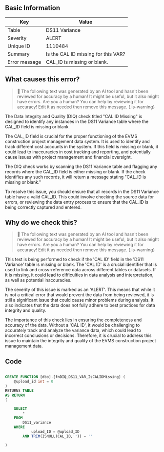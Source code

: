 ## Basic Information
| Key         | Value          |
|-------------|----------------|
| Table       | DS11 Variance |
| Severity    | ALERT |
| Unique ID   | 1110484   |
| Summary     | Is the CAL ID missing for this VAR? |
| Error message | CAL_ID is missing or blank. |

## What causes this error?

> :robot: The following text was generated by an AI tool and hasn't been reviewed for accuracy by a human! It might be useful, but it also might have errors. Are you a human? You can help by reviewing it for accuracy! Edit it as needed then remove this message.
{.is-warning}

The Data Integrity and Quality (DIQ) check titled "CAL ID Missing" is designed to identify any instances in the DS11 Variance table where the CAL_ID field is missing or blank. 

The CAL_ID field is crucial for the proper functioning of the EVMS construction project management data system. It is used to identify and track different cost accounts in the system. If this field is missing or blank, it could lead to inaccuracies in cost tracking and reporting, and potentially cause issues with project management and financial oversight.

The DIQ check works by scanning the DS11 Variance table and flagging any records where the CAL_ID field is either missing or blank. If the check identifies any such records, it will return a message stating "CAL_ID is missing or blank."

To resolve this issue, you should ensure that all records in the DS11 Variance table have a valid CAL_ID. This could involve checking the source data for errors, or reviewing the data entry process to ensure that the CAL_ID is being correctly captured and entered.
## Why do we check this?

> :robot: The following text was generated by an AI tool and hasn't been reviewed for accuracy by a human! It might be useful, but it also might have errors. Are you a human? You can help by reviewing it for accuracy! Edit it as needed then remove this message.
{.is-warning}

This test is being performed to check if the 'CAL ID' field in the 'DS11 Variance' table is missing or blank. The 'CAL ID' is a crucial identifier that is used to link and cross-reference data across different tables or datasets. If it is missing, it could lead to difficulties in data analysis and interpretation, as well as potential inaccuracies.

The severity of this issue is marked as an 'ALERT'. This means that while it is not a critical error that would prevent the data from being reviewed, it is still a significant issue that could cause minor problems during analysis. It also indicates that the data does not fully adhere to best practices for data integrity and quality.

The importance of this check lies in ensuring the completeness and accuracy of the data. Without a 'CAL ID', it would be challenging to accurately track and analyze the variance data, which could lead to incorrect conclusions or decisions. Therefore, it is crucial to address this issue to maintain the integrity and quality of the EVMS construction project management data.
## Code

```sql

CREATE FUNCTION [dbo].[fnDIQ_DS11_VAR_IsCALIDMissing] (
	@upload_id int = 0
)
RETURNS TABLE
AS RETURN
(
	
	SELECT
		*
	FROM 
		DS11_variance
	WHERE 
			upload_ID = @upload_ID
		AND TRIM(ISNULL(CAL_ID,'')) = ''

)
```
